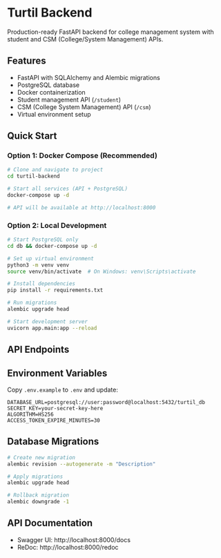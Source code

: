 # Turtil Backend

Production-ready FastAPI backend for college management system with student and CSM (College/System Management) APIs.

## Features

- FastAPI with SQLAlchemy and Alembic migrations
- PostgreSQL database
- Docker containerization
- Student management API (`/student`)
- CSM (College System Management) API (`/csm`)
- Virtual environment setup

## Quick Start

### Option 1: Docker Compose (Recommended)

```bash
# Clone and navigate to project
cd turtil-backend

# Start all services (API + PostgreSQL)
docker-compose up -d

# API will be available at http://localhost:8000
```

### Option 2: Local Development

```bash
# Start PostgreSQL only
cd db && docker-compose up -d

# Set up virtual environment
python3 -m venv venv
source venv/bin/activate  # On Windows: venv\Scripts\activate

# Install dependencies
pip install -r requirements.txt

# Run migrations
alembic upgrade head

# Start development server
uvicorn app.main:app --reload
```

## API Endpoints

## Environment Variables

Copy `.env.example` to `.env` and update:

```env
DATABASE_URL=postgresql://user:password@localhost:5432/turtil_db
SECRET_KEY=your-secret-key-here
ALGORITHM=HS256
ACCESS_TOKEN_EXPIRE_MINUTES=30
```

## Database Migrations

```bash
# Create new migration
alembic revision --autogenerate -m "Description"

# Apply migrations
alembic upgrade head

# Rollback migration
alembic downgrade -1
```

## API Documentation

- Swagger UI: http://localhost:8000/docs
- ReDoc: http://localhost:8000/redoc
